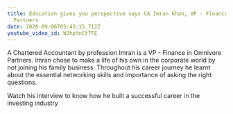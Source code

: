 ```yaml
---
title: Education gives you perspective says CA Imran Khan, VP - Finance Omnivore
  Partners
date: 2020-09-06T05:43:15.712Z
youtube_video_id: WJhpYnCtTFE
---
```

A Chartered Accountant by profession Imran is a  VP - Finance in Omnivore Partners. Imran chose to make a life of his own in the corporate world by not joining his family business. Throughout his career journey he learnt about the essential networking skills and importance of asking the right questions. 



Watch his interview to know how he built a successful career in the investing industry